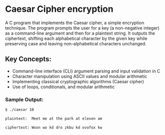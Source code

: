 # Caesar Cipher encryption
A C program that implements the Caesar cipher, a simple encryption technique. The program prompts the user for a key (a non-negative integer) as a command-line argument and then for a plaintext string. It outputs the ciphertext, shifting each alphabetical character by the given key while preserving case and leaving non-alphabetical characters unchanged.



## Key Concepts:
-	Command-line interface (CLI) argument parsing and input validation in C
-	Character manipulation using ASCII values and modular arithmetic
-	Implementing classical cryptographic algorithms (Caesar cipher)
-	Use of loops, conditionals, and modular arithmetic


### Sample Output:

```bash
$ ./caesar 10

plaintext:  Meet me at the park at eleven am

ciphertext: Woon wo kd dro zkbu kd ovofox kw

```